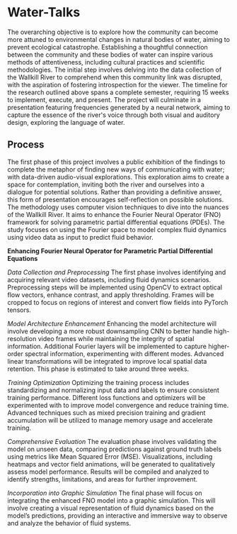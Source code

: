 # Water-Talks

The overarching objective is to explore how the community can become more attuned to environmental changes in natural bodies of water, aiming to prevent ecological catastrophe. Establishing a thoughtful connection between the community and these bodies of water can inspire various methods of attentiveness, including cultural practices and scientific methodologies. The initial step involves delving into the data collection of the Wallkill River to comprehend when this community link was disrupted, with the aspiration of fostering introspection for the viewer. The timeline for the research outlined above spans a complete semester, requiring 15 weeks to implement, execute, and present. The project will culminate in a presentation featuring frequencies generated by a neural network, aiming to capture the essence of the river's voice through both visual and auditory design, exploring the language of water.

## Process
The first phase of this project involves a public exhibition of the findings to complete the metaphor of finding new ways of communicating with water; with data-driven audio-visual explorations. This exploration aims to create a space for contemplation, inviting both the river and ourselves into a dialogue for potential solutions. Rather than providing a definitive answer, this form of presentation encourages self-reflection on possible solutions. The methodology uses computer vision techniques to dive into the nuances of the Wallkill River. It aims to enhance the Fourier Neural Operator (FNO) framework for solving parametric partial differential equations (PDEs). The study focuses on using the Fourier space to model complex fluid dynamics using video data as input to predict fluid behavior.

**Enhancing Fourier Neural Operator for Parametric Partial Differential Equations**

*Data Collection and Preprocessing*
The first phase involves identifying and acquiring relevant video datasets, including fluid dynamics scenarios. Preprocessing steps will be implemented using OpenCV to extract optical flow vectors, enhance contrast, and apply thresholding. Frames will be cropped to focus on regions of interest and convert flow fields into PyTorch tensors. 

*Model Architecture Enhancement*
Enhancing the model architecture will involve developing a more robust downsampling CNN to better handle high-resolution video frames while maintaining the integrity of spatial information. Additional Fourier layers will be implemented to capture higher-order spectral information, experimenting with different modes. Advanced linear transformations will be integrated to improve local spatial data retention. This phase is estimated to take around three weeks.

*Training Optimization*
Optimizing the training process includes standardizing and normalizing input data and labels to ensure consistent training performance. Different loss functions and optimizers will be experimented with to improve model convergence and reduce training time. Advanced techniques such as mixed precision training and gradient accumulation will be utilized to manage memory usage and accelerate training.

*Comprehensive Evaluation*
The evaluation phase involves validating the model on unseen data, comparing predictions against ground truth labels using metrics like Mean Squared Error (MSE). Visualizations, including heatmaps and vector field animations, will be generated to qualitatively assess model performance. Results will be compiled and analyzed to identify strengths, limitations, and areas for further improvement. 

*Incorporation into Graphic Simulation*
The final phase will focus on integrating the enhanced FNO model into a graphic simulation. This will involve creating a visual representation of fluid dynamics based on the model’s predictions, providing an interactive and immersive way to observe and analyze the behavior of fluid systems. 
